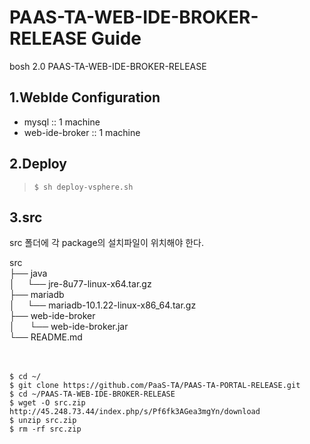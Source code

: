 # PAAS-TA-WEB-IDE-BROKER-RELEASE Guide
bosh 2.0 PAAS-TA-WEB-IDE-BROKER-RELEASE

1.WebIde Configuration
------------------------
- mysql :: 1 machine
- web-ide-broker :: 1 machine

2.Deploy
--------
>`$ sh deploy-vsphere.sh`

3.src
------
src 폴더에 각 package의 설치파일이 위치해야 한다.

src <br>
├── java <br>
│     └── jre-8u77-linux-x64.tar.gz <br>
├── mariadb <br>
│     └── mariadb-10.1.22-linux-x86_64.tar.gz <br>
├── web-ide-broker <br>
│      └── web-ide-broker.jar <br>
└── README.md <br>      
<br>

```
$ cd ~/
$ git clone https://github.com/PaaS-TA/PAAS-TA-PORTAL-RELEASE.git
$ cd ~/PAAS-TA-WEB-IDE-BROKER-RELEASE
$ wget -O src.zip http://45.248.73.44/index.php/s/Pf6fk3AGea3mgYn/download
$ unzip src.zip
$ rm -rf src.zip
```
